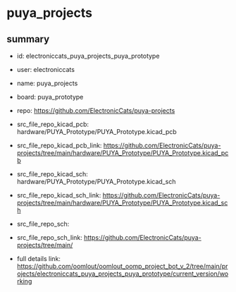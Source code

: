 # puya_projects
 
## summary 
* id: electroniccats_puya_projects_puya_prototype
* user: electroniccats
* name: puya_projects
* board: puya_prototype
* repo: https://github.com/ElectronicCats/puya-projects
* src_file_repo_kicad_pcb: hardware/PUYA_Prototype/PUYA_Prototype.kicad_pcb
* src_file_repo_kicad_pcb_link: https://github.com/ElectronicCats/puya-projects/tree/main/hardware/PUYA_Prototype/PUYA_Prototype.kicad_pcb
* src_file_repo_kicad_sch: hardware/PUYA_Prototype/PUYA_Prototype.kicad_sch
* src_file_repo_kicad_sch_link: https://github.com/ElectronicCats/puya-projects/tree/main/hardware/PUYA_Prototype/PUYA_Prototype.kicad_sch

* src_file_repo_sch: 
* src_file_repo_sch_link: https://github.com/ElectronicCats/puya-projects/tree/main/
* full details link: https://github.com/oomlout/oomlout_oomp_project_bot_v_2/tree/main/projects/electroniccats_puya_projects_puya_prototype/current_version/working  






